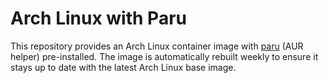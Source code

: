 # Arch Linux with Paru

This repository provides an Arch Linux container image with [paru](https://github.com/Morganamilo/paru) (AUR helper) pre-installed. The image is automatically rebuilt weekly to ensure it stays up to date with the latest Arch Linux base image.
